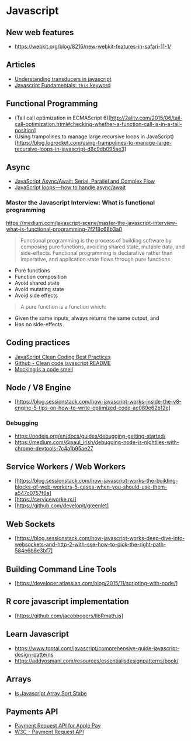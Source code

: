 # Javascript

## New web features
- https://webkit.org/blog/8216/new-webkit-features-in-safari-11-1/

## Articles
- [Understanding transducers in javascript](https://medium.com/@roman01la/understanding-transducers-in-javascript-3500d3bd9624)
- [Javascript Fundamentals: `this` keyword](https://blog.bloomca.me/2018/08/24/javascript-fundamentals-this.html)

## Functional Programming
- (Tail call optimization in ECMAScript 6)[http://2ality.com/2015/06/tail-call-optimization.html#checking-whether-a-function-call-is-in-a-tail-position]
- (Using trampolines to manage large recursive loops in JavaScript)[https://blog.logrocket.com/using-trampolines-to-manage-large-recursive-loops-in-javascript-d8c9db095ae3]


## Async
- [JavaScript Async/Await: Serial, Parallel and Complex Flow](https://techbrij.com/javascript-async-await-parallel-sequence)
- [JavaScript loops — how to handle async/await](https://blog.lavrton.com/javascript-loops-how-to-handle-async-await-6252dd3c795)


### Master the Javascript Interview: What is functional programming
https://medium.com/javascript-scene/master-the-javascript-interview-what-is-functional-programming-7f218c68b3a0

> Functional programming is the process of building software by composing pure functions, avoiding shared state, mutable data, and side-effects. Functional programming is declarative rather than imperative, and application state flows through pure functions.

- Pure functions
- Function composition
- Avoid shared state
- Avoid mutating state
- Avoid side effects

> A pure function is a function which:
- Given the same inputs, always returns the same output, and
- Has no side-effects

## Coding practices

- [JavaScript Clean Coding Best Practices](https://blog.risingstack.com/javascript-clean-coding-best-practices-node-js-at-scale/)
- [Github - Clean code javascript README](https://github.com/ryanmcdermott/clean-code-javascript)
- [Mocking is a code smell](https://medium.com/javascript-scene/mocking-is-a-code-smell-944a70c90a6a)


## Node / V8 Engine
- [https://blog.sessionstack.com/how-javascript-works-inside-the-v8-engine-5-tips-on-how-to-write-optimized-code-ac089e62b12e]


### Debugging
- https://nodejs.org/en/docs/guides/debugging-getting-started/
- https://medium.com/@paul_irish/debugging-node-js-nightlies-with-chrome-devtools-7c4a1b95ae27


## Service Workers / Web Workers
- [https://blog.sessionstack.com/how-javascript-works-the-building-blocks-of-web-workers-5-cases-when-you-should-use-them-a547c0757f6a]
- [https://serviceworke.rs/]
- [https://github.com/developit/greenlet]

## Web Sockets
- [https://blog.sessionstack.com/how-javascript-works-deep-dive-into-websockets-and-http-2-with-sse-how-to-pick-the-right-path-584e6b8e3bf7]


## Building Command Line Tools
- [https://developer.atlassian.com/blog/2015/11/scripting-with-node/]


## R core javascript implementation
- [https://github.com/jacobbogers/libRmath.js]


## Learn Javascript
- https://www.toptal.com/javascript/comprehensive-guide-javascript-design-patterns
- https://addyosmani.com/resources/essentialjsdesignpatterns/book/

## Arrays
- [Is Javascript Array Sort Stabe](https://medium.com/@fsufitch/is-javascript-array-sort-stable-46b90822543f)


## Payments API
- [Payment Request API for Apple Pay](https://webkit.org/blog/8182/introducing-the-payment-request-api-for-apple-pay/)
- [W3C - Payment Request API](https://www.w3.org/TR/payment-request/)

